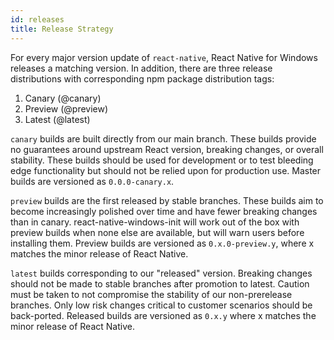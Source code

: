 ```yaml
---
id: releases
title: Release Strategy
---
```


For every major version update of `react-native`, React Native for Windows releases a matching version. In addition, there are three release distributions with corresponding npm package distribution tags:
1.	Canary (@canary)
2.	Preview (@preview)
3.	Latest (@latest)

`canary` builds are built directly from our main branch. These builds provide no guarantees around upstream React version, breaking changes, or overall stability. These builds should be used for development or to test bleeding edge functionality but should not be relied upon for production use. Master builds are versioned as `0.0.0-canary.x`.

`preview` builds are the first released by stable branches. These builds aim to become increasingly polished over time and have fewer breaking changes than in canary. react-native-windows-init will work out of the box with preview builds when none else are available, but will warn users before installing them. Preview builds are versioned as `0.x.0-preview.y`, where x matches the minor release of React Native.

`latest` builds corresponding to our "released" version. Breaking changes should not be made to stable branches after promotion to latest. Caution must be taken to not compromise the stability of our non-prerelease branches. Only low risk changes critical to customer scenarios should be back-ported. Released builds are versioned as `0.x.y` where x matches the minor release of React Native.
